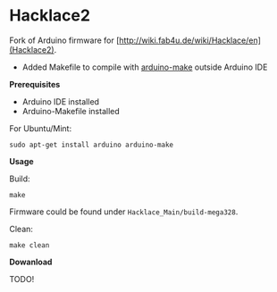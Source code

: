 Hacklace2
=========

Fork of Arduino firmware for [http://wiki.fab4u.de/wiki/Hacklace/en](Hacklace2). 

* Added Makefile to compile with [arduino-make](https://github.com/sudar/Arduino-Makefile) outside Arduino IDE

__Prerequisites__

* Arduino IDE installed
* Arduino-Makefile installed

For Ubuntu/Mint: 

`sudo apt-get install arduino arduino-make`

__Usage__

Build: 

`make`
  
Firmware could be found under ``Hacklace_Main/build-mega328``.

Clean:

`make clean`

__Dowanload__

TODO!

